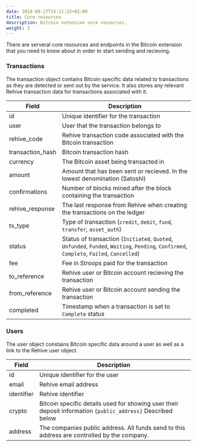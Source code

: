 ```yaml
---
date: 2018-09-17T15:21:22+02:00
title: Core resources
description: Bitcoin extension core resources.
weight: 3
---
```


There are serveral core resources and endpoints in the Bitcoin extension that you need to know about in order to start sending and recieving.

### Transactions

The transaction object contains Bitcoin specific data related to transactions as they are detected or sent out by the service. It also stores any relevant Rehive transaction data for transactions associated with it.

Field | Description
--- | ---
id | Unique identifier for the transaction
user | User that the transaction belongs to
rehive_code | Rehive transaction code associated with the Bitcoin transaction
transaction_hash | Bitcoin transaction hash
currency | The Bitcoin asset being transacted in
amount | Amount that has been sent or recieved. In the lowest denomination (Satoshi)
confirmations | Number of blocks mined after the block containing the transaction
rehive_response | The last response from Rehive when creating the transactions on the ledger
tx_type | Type of transaction (`credit`, `debit`, `fund`, `transfer`, `asset_auth`)
status | Status of transaction (`Initiated`, `Quoted`, `Unfunded`, `Funded`, `Waiting`, `Pending`, `Confirmed`, `Complete`, `Failed`, `Cancelled`)
fee | Fee in Stroops paid for the transaction
to_reference | Rehive user or Bitcoin account recieving the transaction
from_reference | Rehive user or Bitcoin account sending the transaction
completed | Timestamp when a transaction is set to `Complete` status

### Users

The user object constains Bitcoin specific data around a user as well as a link to the Rehive user object.

Field | Description
--- | ---
id | Unique identifier for the user
email | Rehive email address
identifier | Rehive identifier
crypto | Bitcoin specific details used for showing user their deposit information `{public_address}` Described below
address | The companies public address. All funds send to this address are controlled by the company.
